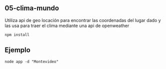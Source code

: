 ## 05-clima-mundo

Utiliza api de geo locación para encontrar las coordenadas del lugar dado y
las usa para traer el clima mediante una api de openweather

```
npm install
```


## Ejemplo

```
node app -d "Montevideo"
```



